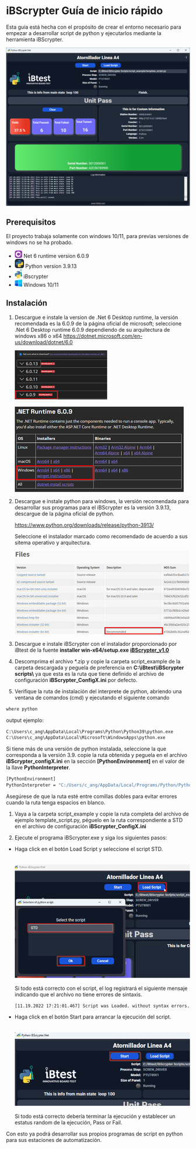   

# iBScrypter Guía de inicio rápido

Esta guía está hecha con el propósito de crear el entorno necesario para empezar a desarrollar script de python y ejecutarlos mediante la herramienta iBScrypter.

<div>
    <img src="./images/iBScrypter.Net.png" width="800"> 
<div>

## Prerequisitos

El proyecto trabaja solamente con windows 10/11, para previas versiones de windows no se ha probado.

  

*  <img src="./images/CS.svg" width="20"> Net 6 runtime version 6.0.9
*  <img src="./images/Python-Dark.svg" width="25"> Python version 3.9.13
*  <img src="./images/iBscrypter.png" width="20"> iBscrypter
*  <img src="./images/win10.png" width="20"> Windows 10/11
  

## Instalación

1. Descargue e instale la version de .Net 6 Desktop runtime, la versión recomendada es la 6.0.9 de la página oficial de microsoft; seleccione .Net 6 Desktop runtime 6.0.9 dependiendo de su arquitectura de windows x86 o x64 https://dotnet.microsoft.com/en-us/download/dotnet/6.0

    <img src="./images/.net1.png">
    <br><br>
    <img src="./images/.net2.png">

2. Descargue e instale python para windows, la versión recomendada para desarrollar sus programas para el iBScrypter es la versión 3.9.13, descargue de la página oficial de python.

    https://www.python.org/downloads/release/python-3913/

    Seleccione el instalador marcado como recomendado de acuerdo a sus sitema operativo y arquitectura.

    <img src="./images/python1.png">
  

3. Descargue e instale iBScrypter con el instalador proporcionado por iBtest de la fuente **installer win-x64/setup.exe** [**iBScrypter_v1.0**](https://drive.google.com/file/d/1t2hSy8Deab49Yz0OU6weX69jKZVjlR8p/view?usp=sharing)

4. Descomprima el archivo *.zip y copie la carpeta script_example de la carpeta descargada y peguela de preferencia en **C:\iBtest\iBScrypter scripts\\** ya que esta es la ruta que tiene definido el archivo de configuración **iBScrypter_ConfigX.ini** por defecto.

5. Verifique la ruta de instalación del interprete de python, abriendo una ventana de comandos (cmd) y ejecutando el siguiente comando



```bash
where python
```

output ejemplo:

  

```bash
C:\Users\c_ang\AppData\Local\Programs\Python\Python39\python.exe
C:\Users\c_ang\AppData\Local\Microsoft\WindowsApps\python.exe
```

  
  

Si tiene más de una versión de python instalada, seleccione la que corresponda a la versión 3.9. copie la ruta obtenida y peguela en el archivo **iBScrypter_configX.ini** en la sección **[PythonEnvironment]** en el valor de la llave **PythonInterpreter**.

```bash
[PythonEnvironment]
PythonInterpreter = "C:/Users/c_ang/AppData/Local/Programs/Python/Python39/python.exe"
```  

Asegúrese de que la ruta esté entre comillas dobles para evitar errores cuando la ruta tenga espacios en blanco.

1. Vaya a la carpeta script_example y copie la ruta completa del archivo de ejemplo template_script.py, péguelo en la ruta correspondiente a STD en el archivo de configuración **iBScrypter_ConfigX.ini**

7. Ejecute el programa iBScrypter.exe y siga los siguientes pasos:

- Haga click en el botón Load Script y seleccione el script STD.\
    <br><br>
    <img src="./images/ib1.png">
    <br><br>
    Si todo está correcto con el script, el log registrará el siguiente mensaje indicando que el archivo no tiene errores de sintaxis.

    ```text
    [11.19.2022 17:21:01.467] Script was Loaded. without syntax errors.
    ```
  
- Haga click en el botón Start para arrancar la ejecución del script. \
    <br><br>
    <img src="./images/ib2.png">
    <br><br>
    Si todo está correcto debería terminar la ejecución y establecer un estatus random de la ejecución, Pass or Fail.
 


Con esto ya podrá desarrollar sus propios programas de script en python para sus estaciones de automatización.